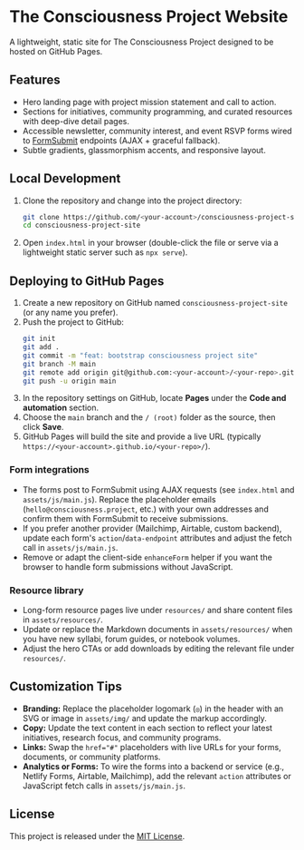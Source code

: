 # The Consciousness Project Website

A lightweight, static site for The Consciousness Project designed to be hosted on GitHub Pages.

## Features

- Hero landing page with project mission statement and call to action.
- Sections for initiatives, community programming, and curated resources with deep-dive detail pages.
- Accessible newsletter, community interest, and event RSVP forms wired to [FormSubmit](https://formsubmit.co/) endpoints (AJAX + graceful fallback).
- Subtle gradients, glassmorphism accents, and responsive layout.

## Local Development

1. Clone the repository and change into the project directory:
   ```bash
   git clone https://github.com/<your-account>/consciousness-project-site.git
   cd consciousness-project-site
   ```
2. Open `index.html` in your browser (double-click the file or serve via a lightweight static server such as `npx serve`).

## Deploying to GitHub Pages

1. Create a new repository on GitHub named `consciousness-project-site` (or any name you prefer).
2. Push the project to GitHub:
   ```bash
   git init
   git add .
   git commit -m "feat: bootstrap consciousness project site"
   git branch -M main
   git remote add origin git@github.com:<your-account>/<your-repo>.git
   git push -u origin main
   ```
3. In the repository settings on GitHub, locate **Pages** under the **Code and automation** section.
4. Choose the `main` branch and the `/ (root)` folder as the source, then click **Save**.
5. GitHub Pages will build the site and provide a live URL (typically `https://<your-account>.github.io/<your-repo>/`).

### Form integrations

- The forms post to FormSubmit using AJAX requests (see `index.html` and `assets/js/main.js`). Replace the placeholder emails (`hello@consciousness.project`, etc.) with your own addresses and confirm them with FormSubmit to receive submissions.
- If you prefer another provider (Mailchimp, Airtable, custom backend), update each form's `action`/`data-endpoint` attributes and adjust the fetch call in `assets/js/main.js`.
- Remove or adapt the client-side `enhanceForm` helper if you want the browser to handle form submissions without JavaScript.

### Resource library

- Long-form resource pages live under `resources/` and share content files in `assets/resources/`.
- Update or replace the Markdown documents in `assets/resources/` when you have new syllabi, forum guides, or notebook volumes.
- Adjust the hero CTAs or add downloads by editing the relevant file under `resources/`.

## Customization Tips

- **Branding:** Replace the placeholder logomark (`◎`) in the header with an SVG or image in `assets/img/` and update the markup accordingly.
- **Copy:** Update the text content in each section to reflect your latest initiatives, research focus, and community programs.
- **Links:** Swap the `href="#"` placeholders with live URLs for your forms, documents, or community platforms.
- **Analytics or Forms:** To wire the forms into a backend or service (e.g., Netlify Forms, Airtable, Mailchimp), add the relevant `action` attributes or JavaScript fetch calls in `assets/js/main.js`.

## License

This project is released under the [MIT License](LICENSE).
